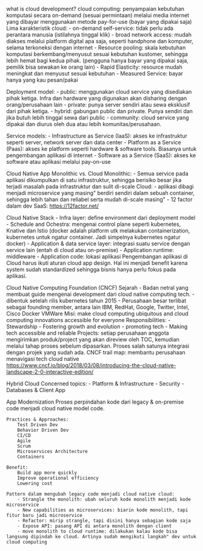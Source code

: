 what is cloud development?
    cloud computing: penyampaian kebutuhan komputasi secara on-demand (sesuai permintaan) melalui media internet yang dibayar menggunakan metode pay-for-use (bayar yang dipakai saja)
    Lima karakteristik cloud:
    - on-demand self-service: tidak perlu ada perantara manusia (istilahnya tinggal klik)
    - broad network access: mudah diakses melalui platform digital apa saja, seperti handphone dan komputer, selama terkoneksi dengan internet
    - Resource pooling: skala kebutuhan komputasi berkembang/menyusut sesuai kebutuhan kustomer, sehingga lebih hemat bagi kedua pihak.
        (pengguna hanya bayar yang dipakai saja, pemilik bisa sewakan ke orang lain)
    - Rapid Elasticity: resource mudah meningkat dan menyusut sesuai kebutuhan
    - Measured Service: bayar hanya yang kau pesan/pakai

Deployment model:
    - public: menggunakan cloud service yang disediakan pihak ketiga. Infra dan hardware yang digunakan akan disharing dengan orang/perusahaan lain
    - private: punya server sendiri atau sewa eksklusif dari pihak ketiga.
    - hybrid: gabungan public dan private. Punya sendiri dan jika butuh lebih tinggal sewa dari public
    - community: cloud service yang dipakai dan diurus oleh dua atau lebih komunitas/perusahaan.
    
Service models:
    - Infrastructure as Service (IaaS): akses ke infrastruktur seperti server, network server dan data center
    - Platform as a Service (Paas): akses ke platform seperti hardware & software tools. Biasanya untuk pengembangan aplikasi di internet
    - Software as a Service (SaaS): akses ke software atau aplikasi melalui pay-on-use


Cloud Native App
Monolithic vs. Cloud
    Monolithic:
        - Semua service pada aplikasi dikumpulkan di satu infrastruktur, sehingga berisiko besar jika terjadi masalah pada infrastruktur dan sulit di-scale
    Cloud:
        - aplikasi dibagi menjadi microservice yang masing" berdiri sendiri dalam sebuah container, sehingga lebih tahan dan reliabel serta mudah di-scale masing"
        - 12 factor dalam dev SaaS: https://12factor.net/
    
Cloud Native Stack
    - Infra layer: define environment dari deployment model
    - Schedule and Ochestra: mengenai control plane seperti kubernetes, Knative dan Istio
        (docker adalah platform utk melakukan containerization, kubernetes untuk ngatur container. Jadi simpelnya kubernetes ngatur docker)
    - Application & data service layer: integrasi suatu service dengan service lain (entah di cloud atau on-premise)
    - Application runtime: middleware
    - Application code: lokasi aplikasi
    Pengembangan aplikasi di Cloud harus ikuti aturan cloud app design. Hal ini menjadi benefit karena system sudah standardized sehingga bisnis hanya perlu fokus pada aplikasi.
    
    
Cloud Native Computing Foundation (CNCF)
    Sejarah
        - Badan netral yang membuat guide mengenai development dari cloud native computing tech.
        - dibentuk setelah rilis kubernetes tahun 2015
        - Perusahaan besar terlibat sebagai founding member, antara lain IBM, RedHat, Google, Twitter, Intel, Cisco Docker VMWare
    Misi:
        make cloud computing ubiquitous and cloud computing innovations accessible for everyone
    Responsibilities:
        - Stewardship
        - Fostering growth and evolution
        - promoting tech
        - Making tech accessible and reliable
    Projects:
        setiap perusahaan anggota mengirimkan produk/project yang akan direview oleh TOC, kemudian melalui tahap proses sebelum dipasarkan. Proses salah satunya integrasi dengan projek yang sudah ada.
    CNCF trail map: membantu perusahaan menavigasi tech cloud native
        https://www.cncf.io/blog/2018/03/08/introducing-the-cloud-native-landscape-2-0-interactive-edition/


Hybrid Cloud
    Concerned topics:
        - Platform & Infrastructure
        - Security
        - Databases & Client App
        

App Modernization
    Proses perpindahan kode dari legacy & on-premise code menjadi cloud native model code.
    
    Practices & Approaches:
        Test Driven Dev
        Behavior Driven Dev
        CI/CD
        Agile
        Scrum
        Microservices Architecture
        Containers
        
    Benefit:
        Build app more quickly
        Improve operational efficiency
        Lowering cost
        
    Pattern dalam mengubah legacy code menjadi cloud native cloud:
        - Strangle the monolith: ubah seluruh kode monolith menjadi kode microservice
        - New capabilities as microservices: biarin kode monolith, tapi fitur baru jadi microservice
        - Refactor: mirip strangle, tapi disini hanya sebagian kode saja
        - Expose API: pasang API di antara monolith dengan client
        - move monolith to cloud runtime: dilakukan kalau kode bisa langsung dipindah ke cloud. Artinya sudah mengikuti langkah" dev untuk cloud computing